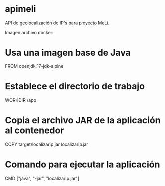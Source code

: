 # apimeli
API de geolocalización de IP's para proyecto MeLi.

Imagen archivo docker:

# Usa una imagen base de Java
FROM openjdk:17-jdk-alpine

# Establece el directorio de trabajo
WORKDIR /app

# Copia el archivo JAR de la aplicación al contenedor
COPY target/localizarip.jar localizarip.jar

# Comando para ejecutar la aplicación
CMD ["java", "-jar", "localizarip.jar"]

